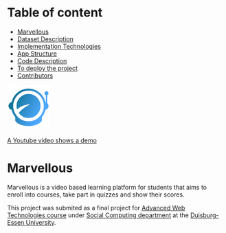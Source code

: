 # Table of content 
- [Marvellous](#headers)
- [Dataset Description](#headers1)
- [Implementation Technologies](#headers2)
- [App Structure](#headers3)
- [Code Description](#headers4)
- [To deploy the project](#headers5)
- [Contributors](#headers5)

<a name="headers"/>

<img src="client/public/images/nxgenLogo.png" width="100">
<br>
<br>
<a href="https://www.youtube.com/watch?v=5uQ82EeYmuo">A Youtube video shows a demo</a>



# Marvellous
Marvellous is a video based learning platform for students that aims to enroll into courses, take part in quizzes and show their scores. 

This project was submited as a final project for <a href="https://www.uni-due.de/soco/teaching/overview.php">Advanced Web Technologies course</a> under <a href="https://www.uni-due.de/soco/">Social Computing department</a> at the <a href="https://www.uni-due.de/en/index.php">Duisburg-Essen University</a>.